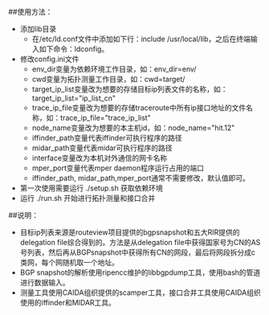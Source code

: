##使用方法：
* 添加lib目录
    * 在/etc/ld.conf文件中添加如下行：include /usr/local/lib，之后在终端输入如下命令：ldconfig。
* 修改config.ini文件
    * env_dir变量为依赖环境工作目录，如：env_dir=env/
    * cwd变量为拓扑测量工作目录，如：cwd=target/
    * target_ip_list变量改为想要的存储目标ip列表文件的名称，如：target_ip_list="ip_list_cn"
    * trace_ip_file变量改为想要的存储traceroute中所有ip接口地址的文件名称，如：trace_ip_file="trace_ip_list"
    * node_name变量改为想要的本主机id，如：node_name="hit.12"
    * iffinder_path变量代表iffinder可执行程序的路径
    * midar_path变量代表midar可执行程序的路径
    * interface变量改为本机对外通信的网卡名称
    * mper_port变量代表mper daemon程序运行占用的端口
    * iffinder_path, midar_path,mper_port通常不需要修改，默认值即可。
* 第一次使用需要运行 ./setup.sh 获取依赖环境
* 运行 ./run.sh 开始进行拓扑测量和接口合并

##说明：
* 目标ip列表来源是routeview项目提供的bgpsnapshot和五大RIR提供的delegation file综合得到的。方法是从delegation file中获得国家号为CN的AS号列表，然后再从BGPsnapshot中获得所有CN的网段，最后将网段拆分成c类网，每个网随机取一个地址。
* BGP snapshot的解析使用ripencc维护的libbgpdump工具，使用bash的管道进行数据输入。
* 测量工具使用CAIDA组织提供的scamper工具，接口合并工具使用CAIDA组织使用的iffinder和MIDAR工具。
